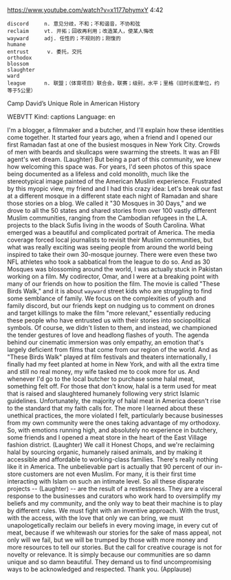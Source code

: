 https://www.youtube.com/watch?v=x1177phymxY 
4:42

```
discord     n. 意见分歧，不和；不和谐音，不协和弦
reclaim     vt. 开拓；回收再利用；改造某人，使某人悔改
wayward     adj. 任性的；不规则的；刚愎的
humane  
entrust      v. 委托，交托
orthodox  
blossom    
slaughter  
ward  
league      n. 联盟；（体育项目）联合会，联赛；级别，水平；里格（旧时长度单位，约等于5公里）    
```

Camp David’s Unique Role in American History

WEBVTT Kind: captions Language: en 

I'm a blogger, a filmmaker and a butcher, and I'll explain how these identities come together. It started four years ago, when a friend and I opened our first Ramadan fast at one of the busiest mosques in New York City. Crowds of men with beards and skullcaps were swarming the streets. It was an FBI agent's wet dream. (Laughter) But being a part of this community, we knew how welcoming this space was. For years, I'd seen photos of this space being documented as a lifeless and cold monolith, much like the stereotypical image painted of the American Muslim experience. Frustrated by this myopic view, my friend and I had this crazy idea: Let's break our fast at a different mosque in a different state each night of Ramadan and share those stories on a blog. We called it "30 Mosques in 30 Days," and we drove to all the 50 states and shared stories from over 100 vastly different Muslim communities, ranging from the Cambodian refugees in the L.A. projects to the black Sufis living in the woods of South Carolina. What emerged was a beautiful and complicated portrait of America. The media coverage forced local journalists to revisit their Muslim communities, but what was really exciting was seeing people from around the world being inspired to take their own 30-mosque journey. There were even these two NFL athletes who took a sabbatical from the league to do so. And as 30 Mosques was blossoming around the world, I was actually stuck in Pakistan working on a film. My codirector, Omar, and I were at a breaking point with many of our friends on how to position the film. The movie is called "These Birds Walk," and it is about `wayward` street kids who are struggling to find some semblance of family. We focus on the complexities of youth and family discord, but our friends kept on nudging us to comment on drones and target killings to make the film "more relevant," essentially reducing these people who have entrusted us with their stories into sociopolitical symbols. Of course, we didn't listen to them, and instead, we championed the tender gestures of love and headlong flashes of youth. The agenda behind our cinematic immersion was only empathy, an emotion that's largely deficient from films that come from our region of the world. And as "These Birds Walk" played at film festivals and theaters internationally, I finally had my feet planted at home in New York, and with all the extra time and still no real money, my wife tasked me to cook more for us. And whenever I'd go to the local butcher to purchase some halal meat, something felt off. For those that don't know, halal is a term used for meat that is raised and slaughtered humanely following very strict Islamic guidelines. Unfortunately, the majority of halal meat in America doesn't rise to the standard that my faith calls for. The more I learned about these unethical practices, the more violated I felt, particularly because businesses from my own community were the ones taking advantage of my orthodoxy. So, with emotions running high, and absolutely no experience in butchery, some friends and I opened a meat store in the heart of the East Village fashion district. (Laughter) We call it Honest Chops, and we're reclaiming halal by sourcing organic, humanely raised animals, and by making it accessible and affordable to working-class families. There's really nothing like it in America. The unbelievable part is actually that 90 percent of our in-store customers are not even Muslim. For many, it is their first time interacting with Islam on such an intimate level. So all these disparate projects -- (Laughter) -- are the result of a restlessness. They are a visceral response to the businesses and curators who work hard to oversimplify my beliefs and my community, and the only way to beat their machine is to play by different rules. We must fight with an inventive approach. With the trust, with the access, with the love that only we can bring, we must unapologetically reclaim our beliefs in every moving image, in every cut of meat, because if we whitewash our stories for the sake of mass appeal, not only will we fail, but we will be trumped by those with more money and more resources to tell our stories. But the call for creative courage is not for novelty or relevance. It is simply because our communities are so damn unique and so damn beautiful. They demand us to find uncompromising ways to be acknowledged and respected. Thank you. (Applause) 